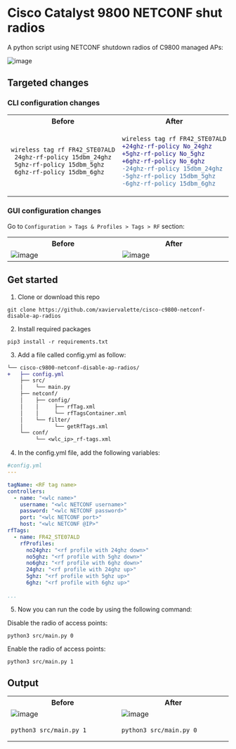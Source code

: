 # Cisco Catalyst 9800 NETCONF shut radios
 A python script using NETCONF shutdown radios of C9800 managed APs:
 
<img width="" alt="image" src="https://user-images.githubusercontent.com/28600326/219956385-baa50880-bb4f-490e-89c6-2a4e0782813a.png">

## Targeted changes
### CLI configuration changes

<table>
<tr>
<th width="800px"> Before </th> <th width="800px"> After </th>
</tr>
<tr>
<td>

```diff
wireless tag rf FR42_STE07ALD
 24ghz-rf-policy 15dbm_24ghz
 5ghz-rf-policy 15dbm_5ghz
 6ghz-rf-policy 15dbm_6ghz
```

</td>
<td>
    
```diff
wireless tag rf FR42_STE07ALD
+24ghz-rf-policy No_24ghz
+5ghz-rf-policy No_5ghz
+6ghz-rf-policy No_6ghz
-24ghz-rf-policy 15dbm_24ghz
-5ghz-rf-policy 15dbm_5ghz
-6ghz-rf-policy 15dbm_6ghz
```
</td>
</tr>
</table>

### GUI configuration changes

Go to ```Configuration > Tags & Profiles > Tags > RF``` section:
<table>
<tr>
<th width="800px"> Before </th> <th width="800px"> After </th>
</tr>
<tr>
<td>

<img width="" alt="image" src="https://user-images.githubusercontent.com/28600326/219903092-88f22b85-4e31-4ef2-a6cd-e7fd7f3af408.png">
</td>
<td>
    
<img width="" alt="image" src="https://user-images.githubusercontent.com/28600326/219903100-5c4427ec-285c-406b-95f0-9d6ab0e67482.png">
</td>
</tr>
</table>

## Get started
1. Clone or download this repo
```console
git clone https://github.com/xaviervalette/cisco-c9800-netconf-disable-ap-radios
```
2. Install required packages
```console
pip3 install -r requirements.txt
```
3. Add a file called config.yml as follow:
```diff
└── cisco-c9800-netconf-disable-ap-radios/
+   ├── config.yml
    ├── src/
    │    └── main.py
    ├── netconf/
    │    ├── config/
    │    │     ├── rfTag.xml
    │    │     └── rfTagsContainer.xml
    │    └── filter/
    │          └── getRfTags.xml
    └── conf/
         └── <wlc_ip>_rf-tags.xml  
```
4. In the config.yml file, add the following variables:
```yaml
#config.yml
---

tagName: <RF tag name>
controllers:
  - name: "<wlc name>"
    username: "<wlc NETCONF username>"
    password: "<wlc NETCONF password>"
    port: "<wlc NETCONF port>"
    host: "<wlc NETCONF @IP>"
rfTags:
  - name: FR42_STE07ALD
    rfProfiles:
      no24ghz: "<rf profile with 24ghz down>"
      no5ghz: "<rf profile with 5ghz down>"
      no6ghz: "<rf profile with 6ghz down>"
      24ghz: "<rf profile with 24ghz up>"
      5ghz: "<rf profile with 5ghz up>"
      6ghz: "<rf profile with 6ghz up>"
      
...

```
5. Now you can run the code by using the following command:

Disable the radio of access points:
```console
python3 src/main.py 0
```

Enable the radio of access points:
```console
python3 src/main.py 1
```

## Output
<table>
<tr>
<th width="800px"> Before </th> <th width="800px"> After </th>
</tr>
<tr>
<td>

<img width="" alt="image" src="https://user-images.githubusercontent.com/28600326/219943599-50998333-fa66-4aab-96b4-30f38b3e7bcf.png">

</td>
<td>
<img width="" alt="image" src="https://user-images.githubusercontent.com/28600326/219943608-f1ed543c-9799-46b7-bcc5-d8b9a6bb1f5c.png">

</td>
</tr>
<tr>
<td>

```console
python3 src/main.py 1
```

</td>
<td>

```console
python3 src/main.py 0
```

</td>
</tr>
</table>
